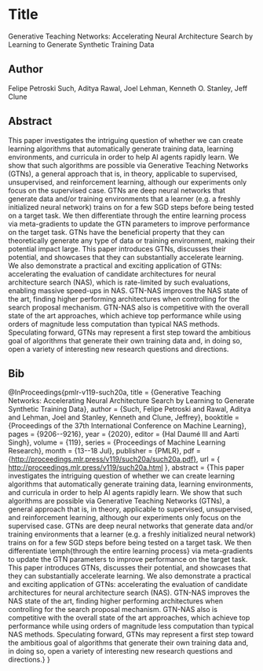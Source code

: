 # Title
Generative Teaching Networks: Accelerating Neural Architecture Search by Learning to Generate Synthetic Training Data

## Author
Felipe Petroski Such, Aditya Rawal, Joel Lehman, Kenneth O. Stanley, Jeff Clune

## Abstract
This paper investigates the intriguing question of whether we can create learning algorithms that automatically generate training data, learning environments, and curricula in order to help AI agents rapidly learn. We show that such algorithms are possible via Generative Teaching Networks (GTNs), a general approach that is, in theory, applicable to supervised, unsupervised, and reinforcement learning, although our experiments only focus on the supervised case. GTNs are deep neural networks that generate data and/or training environments that a learner (e.g. a freshly initialized neural network) trains on for a few SGD steps before being tested on a target task. We then differentiate through the entire learning process via meta-gradients to update the GTN parameters to improve performance on the target task. GTNs have the beneficial property that they can theoretically generate any type of data or training environment, making their potential impact large. This paper introduces GTNs, discusses their potential, and showcases that they can substantially accelerate learning. We also demonstrate a practical and exciting application of GTNs: accelerating the evaluation of candidate architectures for neural architecture search (NAS), which is rate-limited by such evaluations, enabling massive speed-ups in NAS. GTN-NAS improves the NAS state of the art, finding higher performing architectures when controlling for the search proposal mechanism. GTN-NAS also is competitive with the overall state of the art approaches, which achieve top performance while using orders of magnitude less computation than typical NAS methods. Speculating forward, GTNs may represent a first step toward the ambitious goal of algorithms that generate their own training data and, in doing so, open a variety of interesting new research questions and directions.

## Bib
@InProceedings{pmlr-v119-such20a, title = {Generative Teaching Networks: Accelerating Neural Architecture Search by Learning to Generate Synthetic Training Data}, author = {Such, Felipe Petroski and Rawal, Aditya and Lehman, Joel and Stanley, Kenneth and Clune, Jeffrey}, booktitle = {Proceedings of the 37th International Conference on Machine Learning}, pages = {9206--9216}, year = {2020}, editor = {Hal Daumé III and Aarti Singh}, volume = {119}, series = {Proceedings of Machine Learning Research}, month = {13--18 Jul}, publisher = {PMLR}, pdf = {http://proceedings.mlr.press/v119/such20a/such20a.pdf}, url = { http://proceedings.mlr.press/v119/such20a.html }, abstract = {This paper investigates the intriguing question of whether we can create learning algorithms that automatically generate training data, learning environments, and curricula in order to help AI agents rapidly learn. We show that such algorithms are possible via Generative Teaching Networks (GTNs), a general approach that is, in theory, applicable to supervised, unsupervised, and reinforcement learning, although our experiments only focus on the supervised case. GTNs are deep neural networks that generate data and/or training environments that a learner (e.g. a freshly initialized neural network) trains on for a few SGD steps before being tested on a target task. We then differentiate \emph{through the entire learning process} via meta-gradients to update the GTN parameters to improve performance on the target task. This paper introduces GTNs, discusses their potential, and showcases that they can substantially accelerate learning. We also demonstrate a practical and exciting application of GTNs: accelerating the evaluation of candidate architectures for neural architecture search (NAS). GTN-NAS improves the NAS state of the art, finding higher performing architectures when controlling for the search proposal mechanism. GTN-NAS also is competitive with the overall state of the art approaches, which achieve top performance while using orders of magnitude less computation than typical NAS methods. Speculating forward, GTNs may represent a first step toward the ambitious goal of algorithms that generate their own training data and, in doing so, open a variety of interesting new research questions and directions.} }